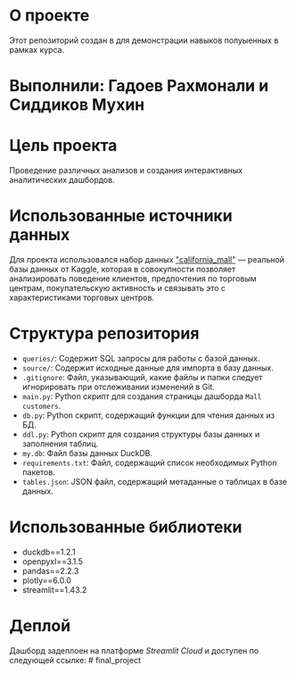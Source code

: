 # О проекте  
Этот репозиторий создан в для демонстрации навыков полуыенных в рамках курса.

# Выполнили: Гадоев Рахмонали и Сиддиков Мухин

# Цель проекта  
Проведение различных анализов и создания интерактивных аналитических дашбордов.

# Использованные источники данных  
Для проекта использовался набор данных ["california_mall"](https://www.kaggle.com/datasets/shwetabh123/mall-customers) — реальной базы данных от Kaggle, которая в совокупности позволяет анализировать поведение клиентов, предпочтения по торговым центрам, покупательскую активность и связывать это с характеристиками торговых центров.

# Структура репозитория

*   `queries/`: Содержит SQL запросы для работы с базой данных.
*   `source/`: Содержит исходные данные для импорта в базу данных.
*   `.gitignore`: Файл, указывающий, какие файлы и папки следует игнорировать при отслеживании изменений в Git.
*   `main.py`: Python скрипт для создания страницы дашборда `Mall customers`.
*   `db.py`: Python скрипт, содержащий функции для чтения данных из БД.
*   `ddl.py`: Python скрипт для создания структуры базы данных и заполнения таблиц.
*   `my.db`: Файл базы данных DuckDB.
*   `requirements.txt`: Файл, содержащий список необходимых Python пакетов.
*   `tables.json`: JSON файл, содержащий метаданные о таблицах в базе данных.

# Использованные библиотеки  
* duckdb==1.2.1
* openpyxl==3.1.5
* pandas==2.2.3
* plotly==6.0.0
* streamlit==1.43.2

# Деплой  
Дашборд задеплоен на платформе *Streamlit Cloud* и доступен по следующей ссылке: # final_project

